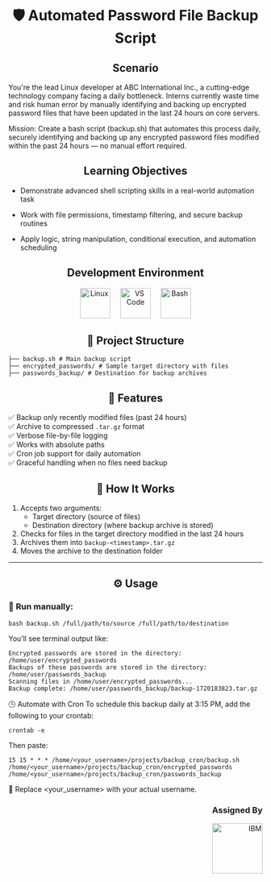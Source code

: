 <h1 align="center">🛡️ Automated Password File Backup Script </h1>

<h2 align="center">Scenario</h2>
You're the lead Linux developer at ABC International Inc., a cutting-edge technology company facing a daily bottleneck. Interns currently waste time and risk human error by manually identifying and backing up encrypted password files that have been updated in the last 24 hours on core servers.

Mission: Create a bash script (backup.sh) that automates this process daily, securely identifying and backing up any encrypted password files modified within the past 24 hours — no manual effort required.

<h2 align="center">Learning Objectives</h2>

- Demonstrate advanced shell scripting skills in a real-world automation task

- Work with file permissions, timestamp filtering, and secure backup routines

- Apply logic, string manipulation, conditional execution, and automation scheduling

<h2 align="center">Development Environment</h2>

<p align="center">
  <img src="https://cdn.jsdelivr.net/gh/devicons/devicon/icons/linux/linux-original.svg" width="60" alt="Linux" />
  &nbsp;&nbsp;&nbsp;
  <img src="https://cdn.jsdelivr.net/gh/devicons/devicon/icons/vscode/vscode-original.svg" width="60" alt="VS Code" />
  &nbsp;&nbsp;&nbsp;
  <img src="https://cdn.jsdelivr.net/gh/devicons/devicon/icons/bash/bash-original.svg" width="60" alt="Bash" />
</p>

<h2 align="center">📁 Project Structure</h2>

    ├── backup.sh # Main backup script
    ├── encrypted_passwords/ # Sample target directory with files
    ├── passwords_backup/ # Destination for backup archives


<h2 align="center">🚀 Features</h2> 

✅ Backup only recently modified files (past 24 hours)  
✅ Archive to compressed `.tar.gz` format  
✅ Verbose file-by-file logging  
✅ Works with absolute paths  
✅ Cron job support for daily automation  
✅ Graceful handling when no files need backup  

<h2 align="center">🧠 How It Works</h2> 

1. Accepts two arguments:
   - Target directory (source of files)
   - Destination directory (where backup archive is stored)
2. Checks for files in the target directory modified in the last 24 hours
3. Archives them into `backup-<timestamp>.tar.gz`
4. Moves the archive to the destination folder

---

<h2 align="center">⚙️ Usage</h2> 

### 🔧 Run manually: 

```
bash backup.sh /full/path/to/source /full/path/to/destination
```

You’ll see terminal output like:
```
Encrypted passwords are stored in the directory: /home/user/encrypted_passwords
Backups of these passwords are stored in the directory: /home/user/passwords_backup
Scanning files in /home/user/encrypted_passwords...
Backup complete: /home/user/passwords_backup/backup-1720183823.tar.gz
```

🕒 Automate with Cron
To schedule this backup daily at 3:15 PM, add the following to your crontab:
```
crontab -e
```
Then paste:
```
15 15 * * * /home/<your_username>/projects/backup_cron/backup.sh /home/<your_username>/projects/backup_cron/encrypted_passwords /home/<your_username>/projects/backup_cron/passwords_backup
```
📝 Replace <your_username> with your actual username.


<h3 align="right">Assigned By</h3>
<p align="right">
  <a href="https://www.coursera.org/account/accomplishments/verify/TG89DJFGV7VD?utm_source=link&utm_medium=certificate&utm_content=cert_image&utm_campaign=sharing_cta&utm_product=course">
    <img width="100" src="https://img.icons8.com/nolan/64/ibm.png" alt="IBM" />
